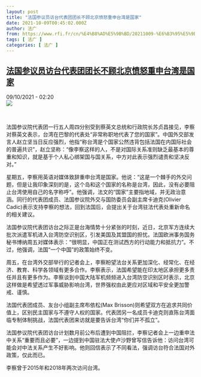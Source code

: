 ```yaml
---
layout: post
title: "法国参议员访台代表团团长不顾北京愤怒重申台湾是国家"
date: 2021-10-09T00:45:02.000Z
author: 法广
from: https://www.rfi.fr/cn/%E4%B8%AD%E5%9B%BD/20211009-%E6%B3%95%E5%9B%BD%E5%8F%82%E8%AE%AE%E5%91%98%E8%AE%BF%E5%8F%B0%E4%BB%A3%E8%A1%A8%E5%9B%A2%E5%9B%A2%E9%95%BF%E4%B8%8D%E9%A1%BE%E5%8C%97%E4%BA%AC%E6%84%A4%E6%80%92%E9%87%8D%E7%94%B3%E5%8F%B0%E6%B9%BE%E6%98%AF%E5%9B%BD%E5%AE%B6
tags: [ 法广 ]
categories: [ 法广 ]
---
```

<!--1633740302000-->
[法国参议员访台代表团团长不顾北京愤怒重申台湾是国家](https://www.rfi.fr/cn/%E4%B8%AD%E5%9B%BD/20211009-%E6%B3%95%E5%9B%BD%E5%8F%82%E8%AE%AE%E5%91%98%E8%AE%BF%E5%8F%B0%E4%BB%A3%E8%A1%A8%E5%9B%A2%E5%9B%A2%E9%95%BF%E4%B8%8D%E9%A1%BE%E5%8C%97%E4%BA%AC%E6%84%A4%E6%80%92%E9%87%8D%E7%94%B3%E5%8F%B0%E6%B9%BE%E6%98%AF%E5%9B%BD%E5%AE%B6)
------

<div>
<div>09/10/2021 - 02:20</div><img src="https://s.rfi.fr/media/display/b3320c5c-2896-11ec-8df6-005056a90284/AP21281441745942.jpg"><div >                    <p> </p><p>法国参议院代表团一行五人周四分别受到蔡英文总统和行政院长苏贞昌接见，李察对蔡英文表示，台湾在巴黎的代表处“非常称职地代表了您的国家”。中国外交部发言人赵立坚当日反应强烈，他指“称台湾是个国家公然违背包括法国在内国际社会的普遍共识”，赵立坚称：“像李察这样的人，不是对国际关系准则缺乏最基本的尊重和知识，就是基于个人私心绑架国与国关系，中方对此表示强烈谴责和坚决反对。”</p><p>星期五，李察用英语对媒体致辞重申台湾是国家。他说：“这是一个棘手的外交问题，但是让我印象深刻的是，这个岛和这个国家的名称是台湾，因此，没有必要阻止台湾使用自己的名字称呼”。他强调，法文的“国家”主要指地域，并无政治意涵。同行的代表团成员、法国参议院外交与国防委员会副主席卡迪克(Olivier Cadic)表示支持李察的想法，回到法国后，会提出关于台湾驻法代表处重新命名的相关建议。</p><p>法国参议院代表团访台之际正是台海情势十分紧张的时刻，近日，北京军方连续大批次派遣军机进入台湾防空识别区，引发美国及其盟国的担忧。法国欧洲事务国务秘书博纳周五对媒体表示：“很明显，中国正在测试西方的行动能力和抵抗力”。不过，他强调，法国“一个中国”的政策始终不变。</p><p>周五，在台湾外交部举行的记者会上，李察盼望法台关系更加深化、经常化、在经济、教育、科学各领域有更多合作。李察表示，法国希望能在印太地区承担更多责任并且有更多作为。李察谈到中国大陆军机频频进入台湾防空识别区时表示，北京这样做是希望透过军事威胁影响台湾，世界强权由此更应对区域和平安全更加警戒、谨慎。</p><p>法国代表团成员、友台小组副主席布依松(Max Brisson)则希望双方在追求共同价值上，区别民主国家与不遵守人权的国家。代表团另一名成员卡迪克则直陈台湾面临专制体制挑战，法国代表团来访就是要告诉台湾“你们并不孤立”。</p><p>法国参议院代表团访台计划数月前公布后遭到中国阻拦，李察记者会上一边重申法中关系“重要而且必要”，一边提到中国驻法大使卢沙野曾写信告诉他：访问台湾可能会对中法关系产生不好影响。他则回信表示了不同看法，强调访台符合法国对外政策，仅此而已。</p><p>李察曾于2015年和2018年两次访问台湾。</p>                                            <div data-selfpromo-newsletter>    </div>    <div data-selfpromo-app>    </div>                </div>
</div>
